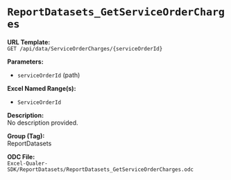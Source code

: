 # `ReportDatasets_GetServiceOrderCharges`

**URL Template:**  
`GET /api/data/ServiceOrderCharges/{serviceOrderId}`

**Parameters:**  
- `serviceOrderId` (path)

**Excel Named Range(s):**  
- `ServiceOrderId`

**Description:**  
No description provided.

**Group (Tag):**  
ReportDatasets

**ODC File:**  
`Excel-Qualer-SDK/ReportDatasets/ReportDatasets_GetServiceOrderCharges.odc`
